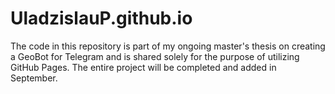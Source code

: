 # UladzislauP.github.io

The code in this repository is part of my ongoing master's thesis on creating a GeoBot for Telegram and is shared solely for the purpose of utilizing GitHub Pages. The entire project will be completed and added in September.

